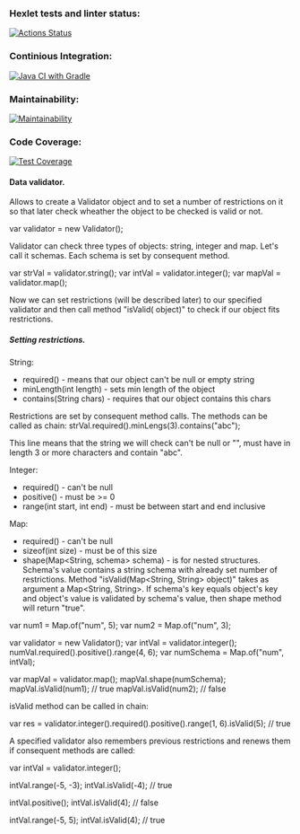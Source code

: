 ### Hexlet tests and linter status:
[![Actions Status](https://github.com/roman-iork/java-project-78/actions/workflows/hexlet-check.yml/badge.svg)](https://github.com/roman-iork/java-project-78/actions)

### Continious Integration:
[![Java CI with Gradle](https://github.com/roman-iork/java-project-78/actions/workflows/CI_gradle_78.yml/badge.svg)](https://github.com/roman-iork/java-project-78/actions/workflows/CI_gradle_78.yml)

### Maintainability:
[![Maintainability](https://api.codeclimate.com/v1/badges/9adce84a919ce8fa5123/maintainability)](https://codeclimate.com/github/roman-iork/java-project-78/maintainability)

### Code Coverage:
[![Test Coverage](https://api.codeclimate.com/v1/badges/9adce84a919ce8fa5123/test_coverage)](https://codeclimate.com/github/roman-iork/java-project-78/test_coverage)


#### Data validator.
Allows to create a Validator object and to set a number of restrictions on it so that later check wheather the object to be checked is valid or not.

var validator = new Validator();

Validator can check three types of objects: string, integer and map. Let's call it schemas. Each schema is set by consequent method.

var strVal = validator.string();
var intVal = validator.integer();
var mapVal = validator.map();


Now we can set restrictions (will be described later) to our specified validator and then call method "isValid(<T> object)" to check if our object fits restrictions.

##### Setting restrictions.
String:
 - required() - means that our object can't be null or empty string
 - minLength(int length) - sets min length of the object
 - contains(String chars) - requires that our object contains this chars  

Restrictions are set by consequent method calls. The methods can be called as chain:
   strVal.required().minLengs(3).contains("abc");
   
This line means that the string we will check can't be null or "", must have in length 3 or more characters and contain "abc".

Integer:
 - required() - can't be null
 - positive() - must be >= 0
 - range(int start, int end) - must be between start and end inclusive
 
Map:
 - required() - can't be null
 - sizeof(int size) - must be of this size
 - shape(Map<String, schema<String>> schema) - is for nested structures. Schema's value contains a string schema<String> with already set number of restrictions. Method "isValid(Map<String, String> object)" takes as argument a Map<String, String>. If schema's key equals object's key and object's value is validated by schema's value, then shape method will return "true".

var num1 = Map.of("num", 5);
var num2 = Map.of("num", 3);

var validator = new Validator();
var intVal = validator.integer();
numVal.required().positive().range(4, 6);
var numSchema = Map.of("num", intVal);

var mapVal = validator.map();
mapVal.shape(numSchema);
mapVal.isValid(num1); // true
mapVal.isValid(num2); // false

isValid method can be called in chain:

var res = validator.integer().required().positive().range(1, 6).isValid(5); // true

A specified validator also remembers previous restrictions and renews them if consequent methods are called:

var intVal = validator.integer();

intVal.range(-5, -3);
intVal.isValid(-4); // true

intVal.positive();
intVal.isValid(4); // false

intVal.range(-5, 5);
intVal.isValid(4); // true

